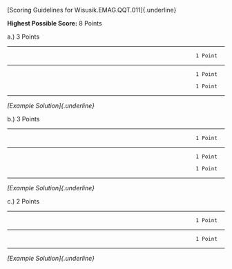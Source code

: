[Scoring Guidelines for Wisusik.EMAG.QQT.011]{.underline}

**Highest Possible Score:** 8 Points

a.) 3 Points

  -----------------------------------------------------------------------
                                                                 1 Point
  -------------------------------------------------------------- --------
                                                                 1 Point

                                                                 1 Point
  -----------------------------------------------------------------------

*[Example Solution]{.underline}*

b.) 3 Points

  -----------------------------------------------------------------------
                                                                 1 Point
  -------------------------------------------------------------- --------
                                                                 1 Point

                                                                 1 Point
  -----------------------------------------------------------------------

*[Example Solution]{.underline}*

c.) 2 Points

  -----------------------------------------------------------------------
                                                                 1 Point
  -------------------------------------------------------------- --------
                                                                 1 Point

  -----------------------------------------------------------------------

*[Example Solution]{.underline}*
